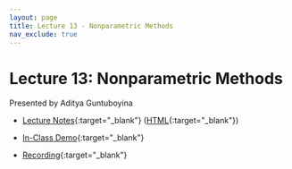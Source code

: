 ```yaml
---
layout: page
title: Lecture 13 - Nonparametric Methods
nav_exclude: true
---
```


# Lecture 13: Nonparametric Methods

Presented by Aditya Guntuboyina

- [Lecture Notes](https://data102.datahub.berkeley.edu/hub/user-redirect/git-pull?repo=https%3A%2F%2Fgithub.com%2Fds-102%2Ffa23-materials&urlpath=tree%2Ffa23-materials%2Flecture%2Flecture13%2FLectureTHIRTEENData102Fall2023.ipynb&branch=main){:target="_blank"} ([HTML](../../resources/assets/lectures/lec13/LectureTHIRTEENData102Fall2023.html){:target="_blank"})

- [In-Class Demo](https://data102.datahub.berkeley.edu/hub/user-redirect/git-pull?repo=https%3A%2F%2Fgithub.com%2Fds-102%2Ffa23-materials&urlpath=tree%2Ffa23-materials%2Flecture%2Flecture13%2FLectureTHIRTEENClassVersionData102Fall2023.ipynb&branch=main){:target="_blank"}

- [Recording](https://bcourses.berkeley.edu/courses/1526710/pages/lecture-13-nonparametric-methods){:target="_blank"}